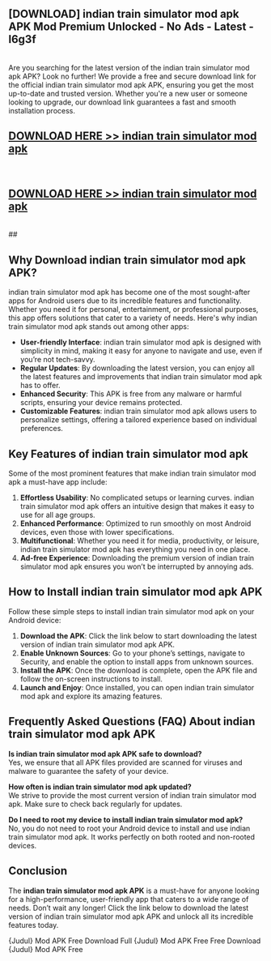 ## [DOWNLOAD] indian train simulator mod apk APK Mod  Premium Unlocked - No Ads - Latest - l6g3f <br>
<br>
Are you searching for the latest version of the indian train simulator mod apk APK? Look no further! We provide a free and secure download link for the official indian train simulator mod apk APK, ensuring you get the most up-to-date and trusted version. Whether you're a new user or someone looking to upgrade, our download link guarantees a fast and smooth installation process.


## [DOWNLOAD HERE >> indian train simulator mod apk](http://leaked.freeplayer.one?title=indian_train_simulator_mod_apk&ref=23)
  <br>

## [DOWNLOAD HERE >> indian train simulator mod apk](http://leaked.freeplayer.one?title=indian_train_simulator_mod_apk&ref=23)
  <br>
  ##



## Why Download indian train simulator mod apk APK?

indian train simulator mod apk has become one of the most sought-after apps for Android users due to its incredible features and functionality. Whether you need it for personal, entertainment, or professional purposes, this app offers solutions that cater to a variety of needs. Here's why indian train simulator mod apk stands out among other apps:

- **User-friendly Interface**: indian train simulator mod apk is designed with simplicity in mind, making it easy for anyone to navigate and use, even if you’re not tech-savvy.
- **Regular Updates**: By downloading the latest version, you can enjoy all the latest features and improvements that indian train simulator mod apk has to offer.
- **Enhanced Security**: This APK is free from any malware or harmful scripts, ensuring your device remains protected.
- **Customizable Features**: indian train simulator mod apk allows users to personalize settings, offering a tailored experience based on individual preferences.

## Key Features of indian train simulator mod apk

Some of the most prominent features that make indian train simulator mod apk a must-have app include:

1. **Effortless Usability**: No complicated setups or learning curves. indian train simulator mod apk offers an intuitive design that makes it easy to use for all age groups.
2. **Enhanced Performance**: Optimized to run smoothly on most Android devices, even those with lower specifications.
3. **Multifunctional**: Whether you need it for media, productivity, or leisure, indian train simulator mod apk has everything you need in one place.
4. **Ad-free Experience**: Downloading the premium version of indian train simulator mod apk ensures you won’t be interrupted by annoying ads.

## How to Install indian train simulator mod apk APK

Follow these simple steps to install indian train simulator mod apk on your Android device:

1. **Download the APK**: Click the link below to start downloading the latest version of indian train simulator mod apk APK.
2. **Enable Unknown Sources**: Go to your phone’s settings, navigate to Security, and enable the option to install apps from unknown sources.
3. **Install the APK**: Once the download is complete, open the APK file and follow the on-screen instructions to install.
4. **Launch and Enjoy**: Once installed, you can open indian train simulator mod apk and explore its amazing features.

## Frequently Asked Questions (FAQ) About indian train simulator mod apk APK

**Is indian train simulator mod apk APK safe to download?**  
Yes, we ensure that all APK files provided are scanned for viruses and malware to guarantee the safety of your device.

**How often is indian train simulator mod apk updated?**  
We strive to provide the most current version of indian train simulator mod apk. Make sure to check back regularly for updates.

**Do I need to root my device to install indian train simulator mod apk?**  
No, you do not need to root your Android device to install and use indian train simulator mod apk. It works perfectly on both rooted and non-rooted devices.

## Conclusion

The **indian train simulator mod apk APK** is a must-have for anyone looking for a high-performance, user-friendly app that caters to a wide range of needs. Don’t wait any longer! Click the link below to download the latest version of indian train simulator mod apk APK and unlock all its incredible features today.

{Judul} Mod APK Free
Download Full {Judul} Mod APK Free
Free Download {Judul} Mod APK Free

